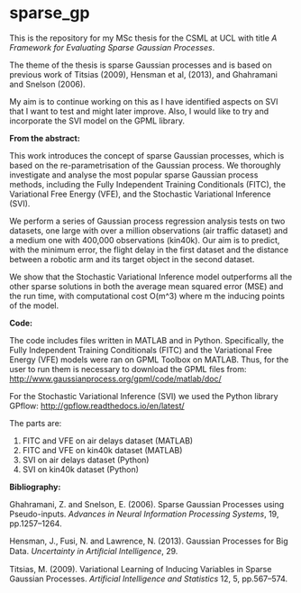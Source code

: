 # sparse_gp
This is the repository for my MSc thesis for the CSML at UCL with title *A Framework for Evaluating Sparse
Gaussian Processes*. 

The theme of the thesis is sparse Gaussian processes and is based on previous work of Titsias (2009), Hensman et al, (2013), and Ghahramani and Snelson (2006).

My aim is to continue working on this as I have identified aspects on SVI that I want to test and might later improve. Also, I would like to try and incorporate the SVI model on the GPML library.

**From the abstract:**

This work introduces the concept of sparse Gaussian processes, which is based on the re-parametrisation of the Gaussian process. We 
thoroughly investigate and analyse the most popular sparse Gaussian process methods, including the Fully Independent Training 
Conditionals (FITC), the Variational Free Energy (VFE), and the Stochastic Variational Inference (SVI).

We perform a series of Gaussian process regression analysis tests on two datasets, one large with over a million observations 
(air traffic dataset) and a medium one with 400,000 observations (kin40k). Our aim is to predict, with the minimum error, 
the flight delay in the first dataset and the distance between a robotic arm and its target object in the second dataset. 

We show that the Stochastic Variational Inference model outperforms all the other sparse solutions in both the average
mean squared error (MSE) and the run time, with computational cost O(m^3) where m the inducing points of the model.

**Code:**

The code includes files written in MATLAB and in Python. 
Specifically, the Fully Independent Training Conditionals (FITC) and the Variational Free Energy (VFE) models were ran on GPML Toolbox on MATLAB. Thus, for the user to run them is necessary to download the GPML files from:
http://www.gaussianprocess.org/gpml/code/matlab/doc/

For the Stochastic Variational Inference (SVI) we used the Python library GPflow:
http://gpflow.readthedocs.io/en/latest/

The parts are:
1) FITC and VFE on air delays dataset (MATLAB)
2) FITC and VFE on kin40k dataset (MATLAB)
3) SVI on air delays dataset (Python)
4) SVI on kin40k dataset (Python)

**Bibliography:**

Ghahramani, Z. and Snelson, E. (2006). Sparse Gaussian Processes using Pseudo-inputs. *Advances in Neural Information Processing Systems*, 19, pp.1257–1264.

Hensman, J., Fusi, N. and Lawrence, N. (2013). Gaussian Processes for Big Data. *Uncertainty in Artiﬁcial Intelligence*, 29.

Titsias, M. (2009). Variational Learning of Inducing Variables in Sparse Gaussian Processes. *Artificial Intelligence and Statistics* 12, 5, pp.567–574.
